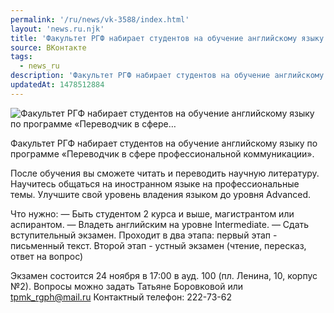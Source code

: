 ```yaml
---
permalink: '/ru/news/vk-3588/index.html'
layout: 'news.ru.njk'
title: 'Факультет РГФ набирает студентов на обучение английскому языку по программе «Переводчик в сфере'
source: ВКонтакте
tags:
  - news_ru
description: 'Факультет РГФ набирает студентов на обучение английскому языку по программе «Переводчик в сфере…'
updatedAt: 1478512884
---
```

![Факультет РГФ набирает студентов на обучение английскому языку по программе «Переводчик в сфере…](https://sun9-73.userapi.com/impf/c837635/v837635501/9d09/Xwy3oq8WBfE.jpg?size=1280x853&quality=96&sign=bbb1f043eacd22187447420eb3a8dbde&c_uniq_tag=yLaDWGyCjTkJ9wql15C06Y9RUKD9ay52agCs_FGvJk0&type=album)

Факультет РГФ набирает студентов на обучение английскому языку по программе «Переводчик в сфере профессиональной коммуникации».

После обучения вы сможете читать и переводить научную литературу. Научитесь общаться на иностранном языке на профессиональные темы. Улучшите свой уровень владения языком до уровня Advanced.

Что нужно:
— Быть студентом 2 курса и выше, магистрантом или аспирантом.
— Владеть английским на уровне Intermediate.
— Сдать вступительный экзамен. Проходит в два этапа: первый этап - письменный текст. Второй этап - устный экзамен (чтение, пересказ, ответ на вопрос)

Экзамен состоится 24 ноября в 17:00 в ауд. 100 (пл. Ленина, 10, корпус №2).
Вопросы можно задать Татьяне Боровковой или tpmk_rgph@mail.ru
Контактный телефон: 222-73-62
